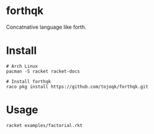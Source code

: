 # forthqk
Concatnative language like forth.

# Install
```
# Arch Linux
pacman -S racket racket-docs

# Install forthqk 
raco pkg install https://github.com/tojoqk/forthqk.git
```

# Usage
```
racket examples/factorial.rkt
```
